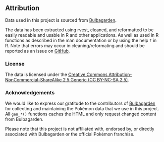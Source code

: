 ## Attribution

Data used in this project is sourced from [Bulbagarden](https://bulbagarden.net/home/).

The data has been extracted using rvest, cleaned, and reformatted to be easily readable and usable in R and other applications.
As well as used in R functions as described in the man documentation or by using the help `?` in R.
Note that errors may occur in cleaning/reformating and should be reported as an issue on [GitHub](https://github.com/zekrom-vale/ZekDex/issues).

### License

The data is licensed under the [Creative Commons Attribution-NonCommercial-ShareAlike 2.5 Generic (CC BY-NC-SA 2.5)](https://creativecommons.org/licenses/by-nc-sa/2.5/).

### Acknowledgements

We would like to express our gratitude to the contributors of [Bulbagarden](https://bulbagarden.net/home/) for collecting and maintaining the Pokémon data that we use in this project.
All `gen_*()` functions caches the HTML and only request changed content from Bulbagarden.

Please note that this project is not affiliated with, endorsed by, or directly associated with Bulbagarden or the official Pokémon franchise.
